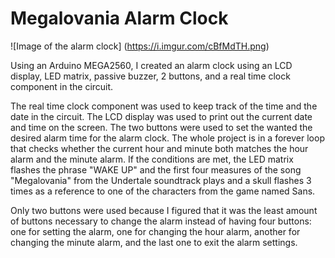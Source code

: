 # Megalovania Alarm Clock
 
![Image of the alarm clock]
(https://i.imgur.com/cBfMdTH.png)

Using an Arduino MEGA2560, I created an alarm clock using an LCD display, LED matrix, passive buzzer, 2 buttons, and a real time clock component in the circuit.

The real time clock component was used to keep track of the time and the date in the circuit. The LCD display was used to print out the current date and time on the screen. The two buttons were used to set the wanted the desired alarm time for the alarm clock. The whole project is in a forever loop that checks whether the current hour and minute both matches the hour alarm and the minute alarm. If the conditions are met, the LED matrix flashes the phrase "WAKE UP" and the first four measures of the song "Megalovania" from the Undertale soundtrack plays and a skull flashes 3 times as a reference to one of the characters from the game named Sans.

Only two buttons were used because I figured that it was the least amount of buttons necessary to change the alarm instead of having four buttons: one for setting the alarm, one for changing the hour alarm, another for changing the minute alarm, and the last one to exit the alarm settings.